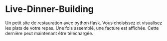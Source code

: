 # Live-Dinner-Building
Un petit site de restauration avec python flask. 
Vous choisissez et visualisez les plats de votre repas. 
Une fois assemblé, une facture est affichée.
Cette dernière peut maintenant être téléchargée.
